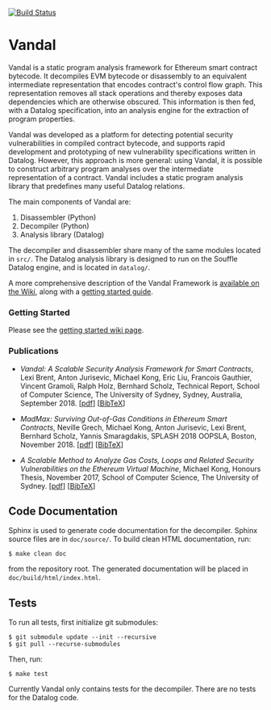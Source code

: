 [![Build Status](https://travis-ci.org/usyd-blockchain/vandal.svg?branch=master)](https://travis-ci.org/usyd-blockchain/vandal)

# Vandal

Vandal is a static program analysis framework for Ethereum smart contract
bytecode. It decompiles EVM bytecode or disassembly to an equivalent
intermediate representation that encodes contract's control flow graph. This
representation removes all stack operations and thereby exposes data
dependencies which are otherwise obscured. This information is then fed, with
a Datalog specification, into an analysis engine for the extraction of program
properties.

Vandal was developed as a platform for detecting potential security
vulnerabilities in compiled contract bytecode, and supports rapid development
and prototyping of new vulnerability specifications written in Datalog.
However, this approach is more general: using Vandal, it is possible to
construct arbitrary program analyses over the intermediate representation of
a contract. Vandal includes a static program analysis library that predefines
many useful Datalog relations.

The main components of Vandal are:
1. Disassembler (Python)
2. Decompiler (Python)
3. Analysis library (Datalog)

The decompiler and disassembler share many of the same modules located in
`src/`. The Datalog analysis library is designed to run on the Souffle Datalog
engine, and is located in `datalog/`.

A more comprehensive description of the Vandal Framework is [available on the
Wiki](https://github.com/usyd-blockchain/vandal/wiki), along with a [getting started guide](https://github.com/usyd-blockchain/vandal/wiki/Getting-Started-with-Vandal).

### Getting Started

Please see the [getting started wiki page](https://github.com/usyd-blockchain/vandal/wiki/Getting-Started-with-Vandal).

### Publications

* _Vandal: A Scalable Security Analysis Framework for Smart Contracts_,
 Lexi Brent, Anton Jurisevic, Michael Kong, Eric Liu, Francois
  Gauthier, Vincent Gramoli, Ralph Holz, Bernhard Scholz, Technical Report, School of Computer Science, The University of Sydney, Sydney, Australia, September 2018. [[pdf](https://arxiv.org/pdf/1809.03981.pdf)] [[BibTeX](pubs/Vandal18.bib)]

* _MadMax: Surviving Out-of-Gas Conditions in Ethereum Smart Contracts_,
Neville Grech, Michael Kong, Anton Jurisevic, Lexi Brent, Bernhard Scholz, Yannis Smaragdakis, SPLASH 2018 OOPSLA, Boston, November 2018. [[pdf](pubs/Grech18-OOPSLA.pdf)] [[BibTeX](pubs/Grech18.bib)]

* _A Scalable Method to Analyze Gas Costs, Loops and Related Security Vulnerabilities on the Ethereum Virtual Machine_, Michael Kong, Honours Thesis, November 2017, School of Computer Science, The University of Sydney. [[pdf](pubs/MKong17.pdf)] [[BibTeX](pubs/MKong17.bib)]

## Code Documentation

Sphinx is used to generate code documentation for the decompiler. Sphinx source
files are in `doc/source/`. To build clean HTML documentation, run:

```
$ make clean doc
```

from the repository root. The generated documentation will be placed in
`doc/build/html/index.html`.


## Tests

To run all tests, first initialize git submodules:

```
$ git submodule update --init --recursive
$ git pull --recurse-submodules
```

Then, run:

```
$ make test
```

Currently Vandal only contains tests for the decompiler. There are no tests for
the Datalog code.
